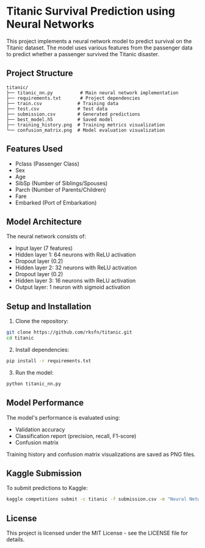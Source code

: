 # Titanic Survival Prediction using Neural Networks

This project implements a neural network model to predict survival on the Titanic dataset. The model uses various features from the passenger data to predict whether a passenger survived the Titanic disaster.

## Project Structure

```
titanic/
├── titanic_nn.py          # Main neural network implementation
├── requirements.txt       # Project dependencies
├── train.csv             # Training data
├── test.csv              # Test data
├── submission.csv        # Generated predictions
├── best_model.h5         # Saved model
├── training_history.png  # Training metrics visualization
└── confusion_matrix.png  # Model evaluation visualization
```

## Features Used

- Pclass (Passenger Class)
- Sex
- Age
- SibSp (Number of Siblings/Spouses)
- Parch (Number of Parents/Children)
- Fare
- Embarked (Port of Embarkation)

## Model Architecture

The neural network consists of:
- Input layer (7 features)
- Hidden layer 1: 64 neurons with ReLU activation
- Dropout layer (0.2)
- Hidden layer 2: 32 neurons with ReLU activation
- Dropout layer (0.2)
- Hidden layer 3: 16 neurons with ReLU activation
- Output layer: 1 neuron with sigmoid activation

## Setup and Installation

1. Clone the repository:
```bash
git clone https://github.com/rksfn/titanic.git
cd titanic
```

2. Install dependencies:
```bash
pip install -r requirements.txt
```

3. Run the model:
```bash
python titanic_nn.py
```

## Model Performance

The model's performance is evaluated using:
- Validation accuracy
- Classification report (precision, recall, F1-score)
- Confusion matrix

Training history and confusion matrix visualizations are saved as PNG files.

## Kaggle Submission

To submit predictions to Kaggle:
```bash
kaggle competitions submit -c titanic -f submission.csv -m "Neural Network with feature engineering"
```

## License

This project is licensed under the MIT License - see the LICENSE file for details. 